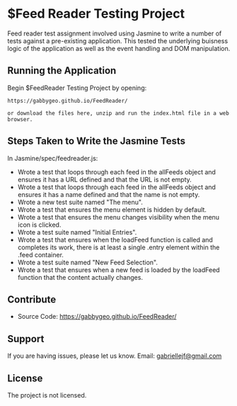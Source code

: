 $Feed Reader Testing Project
========

Feed reader test assignment involved using Jasmine to write a number of tests against a pre-existing application.  This tested the underlying buisness logic of the application as well as the event handling and DOM manipulation. 

Running the Application
------------

Begin $FeedReader Testing Project by opening:

	https://gabbygeo.github.io/FeedReader/  

	or download the files here, unzip and run the index.html file in a web browser. 

Steps Taken to Write the Jasmine Tests 
--------

In Jasmine/spec/feedreader.js:
- Wrote a test that loops through each feed in the allFeeds object and ensures it has a URL defined and that the URL is not empty. 
- Wrote a test that loops through each feed in the allFeeds object and ensures it has a name defined and that the name is not empty.
- Wrote a new test suite named "The menu".
- Wrote a test that ensures the menu element is hidden by default. 
- Wrote a test that ensures the menu changes visibility when the menu icon is clicked. 
- Wrote a test suite named "Initial Entries".
- Wrote a test that ensures when the loadFeed function is called and completes its work, there is at least a single .entry element within the .feed container.
- Wrote a test suite named "New Feed Selection".
- Wrote a test that ensures when a new feed is loaded by the loadFeed function that the content actually changes.


Contribute
----------

- Source Code: https://gabbygeo.github.io/FeedReader/

Support
-------

If you are having issues, please let us know.
Email: gabriellejf@gmail.com 

License
-------

The project is not licensed.
